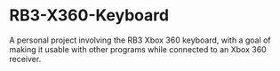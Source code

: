 # RB3-X360-Keyboard
A personal project involving the RB3 Xbox 360 keyboard, with a goal of making it usable with other programs while connected to an Xbox 360 receiver.
